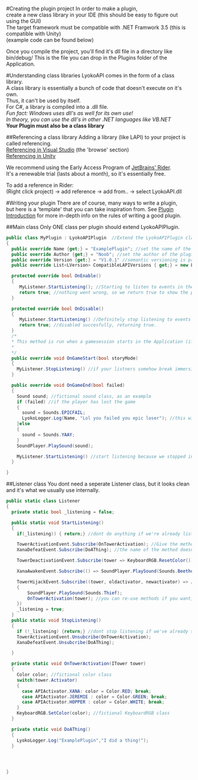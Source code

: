 #Creating the plugin project
In order to make a plugin, <br>
create a new class library in your IDE (this should be easy to figure out using the GUI)<br>
The target framework must be compatible with .NET Framwork 3.5 (this is compatible with Unity)<br>
(example code can be found below)<br>

Once you compile the project, you'll find it's dll file in a directory like bin/debug/
This is the file you can drop in the Plugins folder of the Application.

#Understanding class libraries
LyokoAPI comes in the form of a class library. <br>
A class library is essentially a bunch of code that doesn't execute on it's own.<br>
Thus, it can't be used by itself. <br>
For C#, a library is compiled into a .dll file.<br>
*Fun fact: Windows uses dll's as well for its own use!*<br>
*In theory, you can use the dll's in other .NET languages like VB.NET*<br>
**Your Plugin must also be a class library**

##Referencing a class library
Adding a library (like LAPI) to your project is called referencing.<br>
[Referencing in Visual Studio](https://www.webucator.com/how-to/how-add-references-your-visual-studio-project.cfm) (the 'browse' section)<br>
[Referencing in Unity](https://answers.unity.com/questions/458300/how-to-use-a-external-dll.html)

We recommend using the Early Access Program of [JetBrains' Rider](https://www.jetbrains.com/rider/eap/).<br>
It's a renewable trial (lasts about a month), so it's essentially free.

To add a reference in Rider:<br>
(Right click project) -> add reference -> add from.. -> select LyokoAPI.dll

#Writing your plugin
There are of course, many ways to write a plugin,<br>
but here is a 'template' that you can take inspiration from.
See [Plugin Introduction](../LyokoPlugin/introduction) for more in-depth info on the rules of writing a good plugin.

##Main class
Only ONE class per plugin should extend LyokoAPIPlugin.

```csharp
public class MyPlugin : LyokoAPIPlugin  //Extend the LyokoAPIPlugin class
{
  public override Name {get;} = "ExamplePlugin"; //set the name of the plugin
  public override Author {get;} = "Noob"; //set the author of the plugin
  public override Version {get;} = "V1.0.1" //semantic versioning is preferred. the format is X.X.Y.Y where X and Y are whole numbers and X is mandatory.
  public override List<LVersion> CompatibleLAPIVersions { get;} = new List<LVersion>(){"2.0.0","2.0.1"}; //A list of LAPI versions this plugin should be compatible with.

  protected override bool OnEnable()
  {
     MyListener.StartListening(); //Starting to listen to events in the OnEnable() is recommended
     return true; //nothing went wrong, so we return true to show the plugin has been enabled properly
  }

  protected override bool OnDisable()
  {
     MyListener.StartListening() //Definitely stop listening to events OnDisable(), since code will still be run if you dont.
     return true; //disabled succesfully, returning true.
  }
  /*
  * This method is run when a gamesession starts in the Application (if it has game sessions.)
  *
  */
  public override void OnGameStart(bool storyMode)
  {
    MyListener.StopListening() //if your listners somehow break immersion, do this.
  }

  public override void OnGameEnd(bool failed)
  {
    Sound sound; //fictional sound class, as an example
    if (failed) //if the player has lost the game
    {
      sound = Sounds.EPICFAIL;
      LyokoLogger.Log(Name, "Lol you failed you epic loser"); //this will appear in the log as "[ExamplePlugin] Lol you failed you epic loser"
    }else
    {
      sound = Sounds.YAAY;
    }
    SoundPlayer.PlaySound(sound);

    MyListener.StartListening() //start listening because we stopped in OnGameEnd
  }

}
```

##Listener class
You dont need a seperate Listener class, but it looks clean and it's what we usually use internally.

```csharp
public static class Listener
{
  private static bool _listening = false;

  public static void StartListening()
  {
    if(_listening)) { return;} //dont do anything if we're already listening

    TowerActivationEvent.Subscribe(OnTowerActivation); //Give the method name without '()'.
    XanaDefeatEvent.Subscribe(DoAThing); //the name of the method doesn't matter as long as the return value and parameters are the same

    TowerDeactivationEvent.Subscribe(tower => KeyboardRGB.ResetColor()) //single statement lambda with one parameter. Not recommended because you can't unregister it easily. (You CAN get the delegate from this method and store it in a variable, and then use that to Unsubcribe)

    XanaAwakenEvent.Subscribe(() => SoundPlayer.PlaySound(Sounds.BeethovensFifth)) //single statement lambda with no parameters. Not recommended for the same reason as above.

    TowerHijackEvent.Subscribe((tower, oldactivator, newactivator) => //multi statement lambda with 3 parameters. Again, not recommended.
    {
        SoundPlayer.PlaySound(Sounds.Thief);
        OnTowerActivation(tower); //you can re-use methods if you want, they're still methods.
    })
    _listening = true;
  }
  public static void StopListening()
  {
    if (!_listening) {return;} //dont stop listening if we've already stopped (unregistering events that haven't been registered is harmless though)
    TowerActivationEvent.Unsubcribe(OnTowerActivation);
    XanaDefeatEvent.Unsubcribe(DoAThing);

  }

  private static void OnTowerActivation(ITower tower)
  {
    Color color; //fictional color class
    switch(tower.Activator)
    {
      case APIActivator.XANA: color = Color.RED; break;
      case APIActivator.JEREMIE : color = Color.GREEN; break;
      case APIActivator.HOPPER : color = Color.WHITE; break;
    }
    KeyboardRGB.SetColor(color); //fictional KeyboardRGB class
  }

  private static void DoAThing()
  {
    LyokoLogger.Log("ExamplePlugin","I did a thing!");
  }




}
```
